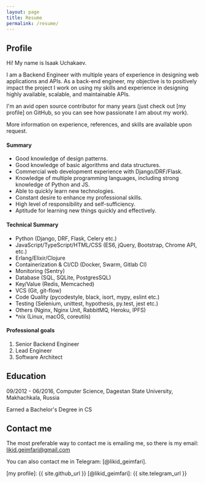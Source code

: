 ```yaml
---
layout: page
title: Resume
permalink: /resume/
---
```


## Profile

Hi! My name is Isaak Uchakaev.

I am a Backend Engineer with multiple years of experience in designing web applications and APIs. 
As a back-end engineer, my objective is to positively impact the project I work on using my skills 
and experience in designing highly available, scalable, and maintainable APIs.

I'm an avid open source contributor for many years (just check out [my profile] on GitHub, so you can 
see how passionate I am about my work).

More information on experience, references, and skills are available upon request.

#### Summary

* Good knowledge of design patterns.
* Good knowledge of basic algorithms and data structures.
* Commercial web development experience with Django/DRF/Flask.
* Knowledge of multiple programming languages, including strong knowledge of Python and JS.
* Able to quickly learn new technologies.
* Constant desire to enhance my professional skills.
* High level of responsibility and self-sufficiency.
* Aptitude for learning new things quickly and effectively.

#### Technical Summary
* Python (Django, DRF, Flask, Celery etc.)
* JavaScript/TypeScript/HTML/CSS (ES6, jQuery, Bootstrap, Chrome API, etc.)
* Erlang/Elixir/Clojure
* Containerization & CI/CD (Docker, Swarm, Gitlab CI)
* Monitoring (Sentry)
* Database (SQL, SQLite, PostgresSQL)
* Key/Value (Redis, Memcached)
* VCS (Git, git-flow)
* Code Quality (pycodestyle, black, isort, mypy, eslint etc.)
* Testing (Selenium, unittest, hypothesis, py.test, jest etc.)
* Others (Nginx, Nginx Unit, RabbitMQ, Heroku, IPFS)
* *nix (Linux, macOS, coreutils)

#### Professional goals 

1. Senior Backend Engineer
2. Lead Engineer
3. Software Architect


## Education

09/2012 - 06/2016, Computer Science, Dagestan State University, Makhachkala, Russia

Earned a Bachelor's Degree in CS

## Contact me

The most preferable way to contact me is emailing me, so there is my
email: <a href="mailto:likid.geimfari@gmail.com">likid.geimfari@gmail.com</a>

You can also contact me in Telegram: [@likid_geimfari].

[my profile]: {{ site.github_url }}
[@likid_geimfari]: {{ site.telegram_url }}

